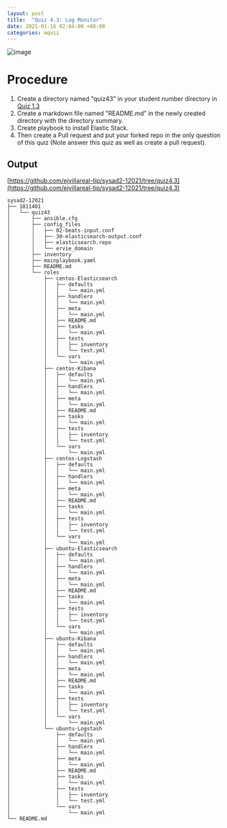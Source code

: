```yaml
---
layout: post
title:  "Quiz 4.3: Log Monitor"
date: 2021-01-16 02:04:00 +08:00
categories: mquiz
---
```

![image](https://user-images.githubusercontent.com/75426228/104798693-c947bc80-5803-11eb-966e-2606375e5221.png)
# Procedure
1. Create a directory named "quiz43" in your student number directory in [Quiz 1.3](https://tip.instructure.com/courses/14414/quizzes/121811)
2. Create a markdown file named "README.md" in the newly created directory with the directory summary.
3. Create playbook to install Elastic Stack.
4. Then create a Pull request and put your forked repo in the only question of this quiz (Note answer this quiz as well as create a pull request).

## Output
[https://github.com/ejvillareal-tip/sysad2-12021/tree/quiz4.3](https://github.com/ejvillareal-tip/sysad2-12021/tree/quiz4.3)
```
sysad2-12021
├── 1811401
│   └── quiz43
│       ├── ansible.cfg
│       ├── config_files
│       │   ├── 02-beats-input.conf
│       │   ├── 30-elasticsearch-output.conf
│       │   ├── elasticsearch.repo
│       │   └── ervie_domain
│       ├── inventory
│       ├── mainplaybook.yaml
│       ├── README.md
│       └── roles
│           ├── centos-Elasticsearch
│           │   ├── defaults
│           │   │   └── main.yml
│           │   ├── handlers
│           │   │   └── main.yml
│           │   ├── meta
│           │   │   └── main.yml
│           │   ├── README.md
│           │   ├── tasks
│           │   │   └── main.yml
│           │   ├── tests
│           │   │   ├── inventory
│           │   │   └── test.yml
│           │   └── vars
│           │       └── main.yml
│           ├── centos-Kibana
│           │   ├── defaults
│           │   │   └── main.yml
│           │   ├── handlers
│           │   │   └── main.yml
│           │   ├── meta
│           │   │   └── main.yml
│           │   ├── README.md
│           │   ├── tasks
│           │   │   └── main.yml
│           │   ├── tests
│           │   │   ├── inventory
│           │   │   └── test.yml
│           │   └── vars
│           │       └── main.yml
│           ├── centos-Logstash
│           │   ├── defaults
│           │   │   └── main.yml
│           │   ├── handlers
│           │   │   └── main.yml
│           │   ├── meta
│           │   │   └── main.yml
│           │   ├── README.md
│           │   ├── tasks
│           │   │   └── main.yml
│           │   ├── tests
│           │   │   ├── inventory
│           │   │   └── test.yml
│           │   └── vars
│           │       └── main.yml
│           ├── ubuntu-Elasticsearch
│           │   ├── defaults
│           │   │   └── main.yml
│           │   ├── handlers
│           │   │   └── main.yml
│           │   ├── meta
│           │   │   └── main.yml
│           │   ├── README.md
│           │   ├── tasks
│           │   │   └── main.yml
│           │   ├── tests
│           │   │   ├── inventory
│           │   │   └── test.yml
│           │   └── vars
│           │       └── main.yml
│           ├── ubuntu-Kibana
│           │   ├── defaults
│           │   │   └── main.yml
│           │   ├── handlers
│           │   │   └── main.yml
│           │   ├── meta
│           │   │   └── main.yml
│           │   ├── README.md
│           │   ├── tasks
│           │   │   └── main.yml
│           │   ├── tests
│           │   │   ├── inventory
│           │   │   └── test.yml
│           │   └── vars
│           │       └── main.yml
│           └── ubuntu-Logstash
│               ├── defaults
│               │   └── main.yml
│               ├── handlers
│               │   └── main.yml
│               ├── meta
│               │   └── main.yml
│               ├── README.md
│               ├── tasks
│               │   └── main.yml
│               ├── tests
│               │   ├── inventory
│               │   └── test.yml
│               └── vars
│                   └── main.yml
└── README.md
```